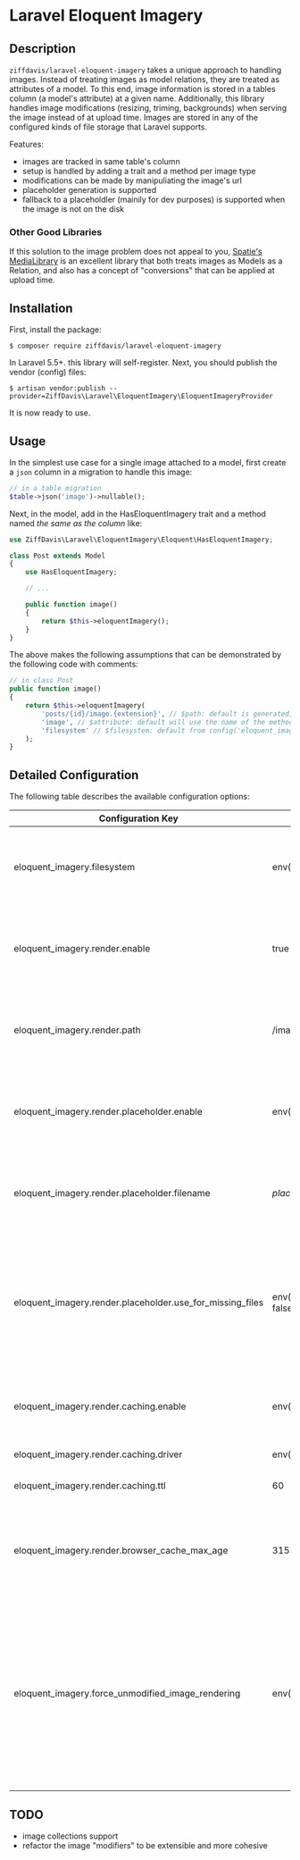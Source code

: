 # Laravel Eloquent Imagery

## Description

`ziffdavis/laravel-eloquent-imagery` takes a unique approach to handling
images. Instead of treating images as model relations, they are treated
as attributes of a model. To this end, image information is stored
in a tables column (a model's attribute) at a given name. Additionally,
this library handles image modifications (resizing, triming,
backgrounds) when serving the image instead of at upload time. Images
are stored in any of the configured kinds of file storage that Laravel
supports.

Features:
- images are tracked in same table's column
- setup is handled by adding a trait and a method per image type
- modifications can be made by manipuliating the image's url
- placeholder generation is supported
- fallback to a placeholdler (mainily for dev purposes) is supported
  when the image is not on the disk 

### Other Good Libraries

If this solution to the image problem does not appeal to you, 
[Spatie's MediaLibrary](https://github.com/spatie/laravel-medialibrary)
is an excellent library that both treats images as
Models as a Relation, and also has a concept of "conversions" that can
be applied at upload time.

## Installation

First, install the package:

    $ composer require ziffdavis/laravel-eloquent-imagery
    
In Laravel 5.5+. this library will self-register. Next, you should
publish the vendor (config) files:

    $ artisan vendor:publish --provider=ZiffDavis\Laravel\EloquentImagery\EloquentImageryProvider

It is now ready to use.

## Usage

In the simplest use case for a single image attached to a model, first
create a `json` column in a migration to handle this image:

```php
// in a table migration
$table->json('image')->nullable();
```

Next, in the model, add in the HasEloquentImagery trait and a method
named *the same as the column* like:

```php
use ZiffDavis\Laravel\EloquentImagery\Eloquent\HasEloquentImagery;

class Post extends Model
{
    use HasEloquentImagery;

    // ...

    public function image()
    {
        return $this->eloquentImagery();
    }
}
```

The above makes the following assumptions that can be demonstrated by
the following code with comments:

```php
// in class Post
public function image()
{
    return $this->eloquentImagery(
        'posts/{id}/image.{extension}', // $path: default is generated, "image" in this case is from attribute below
        'image', // $attribute: default will use the name of the method
        'filesystem' // $filesystem: default from config('eloquent_imagery.filesystem', config('filesystems.default'));
    );
}
```

## Detailed Configuration

The following table describes the available configuration options:

| Configuration Key | Default | Description | 
| --- | --- | --- |
| eloquent_imagery.filesystem | env('IMAGERY_FILESYSTEM', 'public') | This is the filesystem images will be stored on at the image's path |
| eloquent_imagery.render.enable | true | Whether or not to enable the render *route* and modification functionality |
| eloquent_imagery.render.path | /imagery | The path prefix the route will live at and serve images from |
| eloquent_imagery.render.placeholder.enable | env('IMAGERY_RENDER_PLACEHOLDER_ENABLE', false) | Highly useful for dev purposes, consider enabling in local |
| eloquent_imagery.render.placeholder.filename | _placeholder_ | This identifies when a placeholder image is being requested |
| eloquent_imagery.render.placeholder.use_for_missing_files | env('IMAGERY_RENDER_PLACEHOLDER_USE_FOR_MISSING_FILES', false) | If an image is requested that is not on the filesystem, enabling this will serve a placeholder instead (useful for dev) |
| eloquent_imagery.render.caching.enable | env('IMAGERY_RENDER_CACHING_ENABLE', true) | Whether or not the controller should use full request caching |
| eloquent_imagery.render.caching.driver | env('IMAGERY_RENDER_CACHING_DRIVER', 'disk') | Cache to the disk |
| eloquent_imagery.render.caching.ttl | 60 | How long the ttl for the cache is |
| eloquent_imagery.render.browser_cache_max_age | 31536000 | How long the browser should cache the image generated by this route for |
| eloquent_imagery.force_unmodified_image_rendering | env('IMAGERY_FORCE_UNMODIFIED_IMAGE_RENDERING', false) | This will allow for the dynamic (controller) route or static route (link to storage, for example) to be seletively used based on if modifiers are present in the image request |


## TODO

- image collections support
- refactor the image "modifiers" to be extensible and more cohesive

